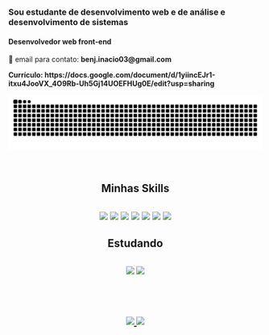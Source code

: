 
### Sou estudante de desenvolvimento web e de análise e desenvolvimento de sistemas 



<h4> Desenvolvedor web front-end</h4>
<p> 📧 email para contato: <strong> benj.inacio03@gmail.com </strong> <p>
<strong>Currículo: https://docs.google.com/document/d/1yiincEJr1-itxu4JooVX_4O9Rb-Uh5Gj14UOEFHUg0E/edit?usp=sharing </strong>
</p>

![Snake animation](https://github.com/bendevbug/bendevbug/blob/output/github-contribution-grid-snake.svg)

<br>
<h2 align="center"> Minhas Skills <h2> 
 <div align="center">
  <img src="https://img.shields.io/badge/HTML5-E34F26?style=for-the-badge&logo=html5&logoColor=white" width="110px">
  <img src="https://img.shields.io/badge/CSS3-1572B6?style=for-the-badge&logo=css3&logoColor=white" width="110px"/>
   <img src="https://img.shields.io/badge/React-20232A?style=for-the-badge&logo=react&logoColor=61DAFB" width="110px"/>
    <img src="https://img.shields.io/badge/MySQL-00000F?style=for-the-badge&logo=mysql&logoColor=white" width="110px"/>
     <img src="https://img.shields.io/badge/TypeScript-007ACC?style=for-the-badge&logo=typescript&logoColor=white" width="110px"/>
     <img src="https://img.shields.io/badge/Node.js-43853D?style=for-the-badge&logo=node.js&logoColor=white" width="110px"/>
     <img src="https://img.shields.io/badge/JavaScript-F7DF1E?style=for-the-badge&logo=javascript&logoColor=black" width="110px"/>
 </div>
 <h2 align="center"> Estudando <h2> 
   <div align="center">
      <img src="https://img.shields.io/badge/Java-ED8B00?style=for-the-badge&logo=java&logoColor=white" width="90px" />
    <img src="https://img.shields.io/badge/C%23-239120?style=for-the-badge&logo=c-sharp&logoColor=white" width="110px" />
   </div>
<br><br>
  
 <br>
 
 <div align="center">
  <a href="https://github.com/bendevbug">
  <img height="180em" src="https://github-readme-stats-sigma-five.vercel.app/api?username=bendevbug&show_icons=true&theme=synthwave&include_all_commits=true&count_private=true"/>
  <img height="180em" src="https://github-readme-stats-sigma-five.vercel.app/api/top-langs/?username=bendevbug&layout=compact&langs_count=7&theme=synthwave"/>
</div>
<br>
<br>



  
